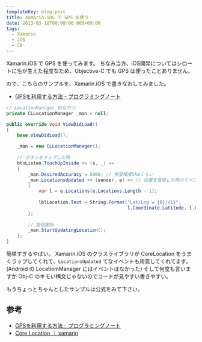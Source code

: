 ```yaml
---
templateKey: blog-post
title: Xamarin.iOS で GPS を使う
date: 2013-03-18T00:00:00.000+09:00
tags:
  - Xamarin
  - iOS
  - C#
---
```

Xamarin.iOS で GPS を使ってみます。
ちなみ当方、iOS開発についてはシロートに毛が生えた程度なため、Objective-C でも GPS は使ったことありません。
<!--more-->
ので、こちらのサンプルを、Xamarin.iOS で書きなおしてみました。

* [GPSを利用する方法 - プログラミングノート](http://d.hatena.ne.jp/ntaku/20090228/1235816377)


```csharp LocationSample.cs
// LocationManager 的なやつ
private CLLocationManager _man = null;

public override void ViewDidLoad()
{
    base.ViewDidLoad();

    _man = new CLLocationManager();
	
    // ボタンをタップした時
    btnListen.TouchUpInside += (s, _) => 
    {
        _man.DesiredAccuracy = 5000; // 希望精度5kmくらい
        _man.LocationsUpdated += (sender, e) => // 位置を受信した時のイベント
        {
            var l = e.Locations[e.Locations.Length - 1];
            
            lblLocation.Text = String.Format("Lat/Lng = {0}/{1}", 
                                             l.Coordinate.Latitude, l.Coordinate.Longitude);
        };
        
		// 受信開始
        _man.StartUpdatingLocation();
    };
}
```

簡単すぎるやばい。
Xamarin.iOS のクラスライブラリが CoreLocation をうまくラップしてくれて、``LocationsUpdated`` てなイベントも用意してくれてます。(Android の LocatiomManager にはイベントはなかった)
そして何度も言いますが Obj-C のキモい構文じゃないのでコードが見やすい書きやすい。

もうちょっとちゃんとしたサンプルは公式をみて下さい。

## 参考
* [GPSを利用する方法 - プログラミングノート](http://d.hatena.ne.jp/ntaku/20090228/1235816377)
* [Core Location ｜ xamarin](http://docs.xamarin.com/samples/CoreLocation)